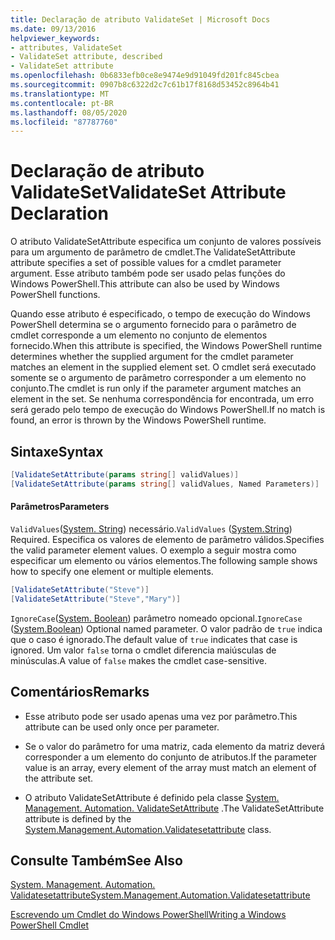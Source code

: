 ```yaml
---
title: Declaração de atributo ValidateSet | Microsoft Docs
ms.date: 09/13/2016
helpviewer_keywords:
- attributes, ValidateSet
- ValidateSet attribute, described
- ValidateSet attribute
ms.openlocfilehash: 0b6833efb0ce8e9474e9d91049fd201fc845cbea
ms.sourcegitcommit: 0907b8c6322d2c7c61b17f8168d53452c8964b41
ms.translationtype: MT
ms.contentlocale: pt-BR
ms.lasthandoff: 08/05/2020
ms.locfileid: "87787760"
---
```

# <a name="validateset-attribute-declaration"></a><span data-ttu-id="44a71-102">Declaração de atributo ValidateSet</span><span class="sxs-lookup"><span data-stu-id="44a71-102">ValidateSet Attribute Declaration</span></span>

<span data-ttu-id="44a71-103">O atributo ValidateSetAttribute especifica um conjunto de valores possíveis para um argumento de parâmetro de cmdlet.</span><span class="sxs-lookup"><span data-stu-id="44a71-103">The ValidateSetAttribute attribute specifies a set of possible values for a cmdlet parameter argument.</span></span> <span data-ttu-id="44a71-104">Esse atributo também pode ser usado pelas funções do Windows PowerShell.</span><span class="sxs-lookup"><span data-stu-id="44a71-104">This attribute can also be used by Windows PowerShell functions.</span></span>

<span data-ttu-id="44a71-105">Quando esse atributo é especificado, o tempo de execução do Windows PowerShell determina se o argumento fornecido para o parâmetro de cmdlet corresponde a um elemento no conjunto de elementos fornecido.</span><span class="sxs-lookup"><span data-stu-id="44a71-105">When this attribute is specified, the Windows PowerShell runtime determines whether the supplied argument for the cmdlet parameter matches an element in the supplied element set.</span></span> <span data-ttu-id="44a71-106">O cmdlet será executado somente se o argumento de parâmetro corresponder a um elemento no conjunto.</span><span class="sxs-lookup"><span data-stu-id="44a71-106">The cmdlet is run only if the parameter argument matches an element in the set.</span></span> <span data-ttu-id="44a71-107">Se nenhuma correspondência for encontrada, um erro será gerado pelo tempo de execução do Windows PowerShell.</span><span class="sxs-lookup"><span data-stu-id="44a71-107">If no match is found, an error is thrown by the Windows PowerShell runtime.</span></span>

## <a name="syntax"></a><span data-ttu-id="44a71-108">Sintaxe</span><span class="sxs-lookup"><span data-stu-id="44a71-108">Syntax</span></span>

```csharp
[ValidateSetAttribute(params string[] validValues)]
[ValidateSetAttribute(params string[] validValues, Named Parameters)]
```

#### <a name="parameters"></a><span data-ttu-id="44a71-109">Parâmetros</span><span class="sxs-lookup"><span data-stu-id="44a71-109">Parameters</span></span>

<span data-ttu-id="44a71-110">`ValidValues`([System. String](/dotnet/api/System.String)) necessário.</span><span class="sxs-lookup"><span data-stu-id="44a71-110">`ValidValues` ([System.String](/dotnet/api/System.String)) Required.</span></span> <span data-ttu-id="44a71-111">Especifica os valores de elemento de parâmetro válidos.</span><span class="sxs-lookup"><span data-stu-id="44a71-111">Specifies the valid parameter element values.</span></span> <span data-ttu-id="44a71-112">O exemplo a seguir mostra como especificar um elemento ou vários elementos.</span><span class="sxs-lookup"><span data-stu-id="44a71-112">The following sample shows how to specify one element or multiple elements.</span></span>

```csharp
[ValidateSetAttribute("Steve")]
[ValidateSetAttribute("Steve","Mary")]
```

<span data-ttu-id="44a71-113">`IgnoreCase`([System. Boolean](/dotnet/api/System.Boolean)) parâmetro nomeado opcional.</span><span class="sxs-lookup"><span data-stu-id="44a71-113">`IgnoreCase` ([System.Boolean](/dotnet/api/System.Boolean)) Optional named parameter.</span></span> <span data-ttu-id="44a71-114">O valor padrão de `true` indica que o caso é ignorado.</span><span class="sxs-lookup"><span data-stu-id="44a71-114">The default value of `true` indicates that case is ignored.</span></span> <span data-ttu-id="44a71-115">Um valor `false` torna o cmdlet diferencia maiúsculas de minúsculas.</span><span class="sxs-lookup"><span data-stu-id="44a71-115">A value of `false` makes the cmdlet case-sensitive.</span></span>

## <a name="remarks"></a><span data-ttu-id="44a71-116">Comentários</span><span class="sxs-lookup"><span data-stu-id="44a71-116">Remarks</span></span>

- <span data-ttu-id="44a71-117">Esse atributo pode ser usado apenas uma vez por parâmetro.</span><span class="sxs-lookup"><span data-stu-id="44a71-117">This attribute can be used only once per parameter.</span></span>

- <span data-ttu-id="44a71-118">Se o valor do parâmetro for uma matriz, cada elemento da matriz deverá corresponder a um elemento do conjunto de atributos.</span><span class="sxs-lookup"><span data-stu-id="44a71-118">If the parameter value is an array, every element of the array must match an element of the attribute set.</span></span>

- <span data-ttu-id="44a71-119">O atributo ValidateSetAttribute é definido pela classe [System. Management. Automation. ValidateSetAttribute](/dotnet/api/System.Management.Automation.ValidateSetAttribute) .</span><span class="sxs-lookup"><span data-stu-id="44a71-119">The ValidateSetAttribute attribute is defined by the [System.Management.Automation.Validatesetattribute](/dotnet/api/System.Management.Automation.ValidateSetAttribute) class.</span></span>

## <a name="see-also"></a><span data-ttu-id="44a71-120">Consulte Também</span><span class="sxs-lookup"><span data-stu-id="44a71-120">See Also</span></span>

[<span data-ttu-id="44a71-121">System. Management. Automation. Validatesetattribute</span><span class="sxs-lookup"><span data-stu-id="44a71-121">System.Management.Automation.Validatesetattribute</span></span>](/dotnet/api/System.Management.Automation.ValidateSetAttribute)

[<span data-ttu-id="44a71-122">Escrevendo um Cmdlet do Windows PowerShell</span><span class="sxs-lookup"><span data-stu-id="44a71-122">Writing a Windows PowerShell Cmdlet</span></span>](./writing-a-windows-powershell-cmdlet.md)
